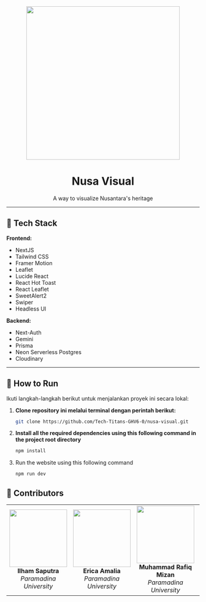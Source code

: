 <div align="center">
  <img src="https://res.cloudinary.com/dw8akacak/image/upload/v1753446422/logo_nusa_visual_background_yrg0ky.png" width="400" />
  <h1>Nusa Visual</h1>
  <p>A way to visualize Nusantara's heritage</p>
</div>

---

## 🚀 Tech Stack

**Frontend:**
- NextJS
- Tailwind CSS
- Framer Motion
- Leaflet
- Lucide React
- React Hot Toast
- React Leaflet
- SweetAlert2
- Swiper
- Headless UI

**Backend:**
- Next-Auth
- Gemini
- Prisma
- Neon Serverless Postgres
- Cloudinary

---

## 🚀 How to Run

Ikuti langkah-langkah berikut untuk menjalankan proyek ini secara lokal:

1. **Clone repository ini melalui terminal dengan perintah berikut:**
   ```bash
   git clone https://github.com/Tech-Titans-GHV6-0/nusa-visual.git

2. **Install all the required dependencies using this following command in the project root directory**
   ```bash
   npm install

3. Run the website using this following command
   ```bash
   npm run dev

## 👥 Contributors
<table> <tr> <td align="center"> <img src="https://res.cloudinary.com/dw8akacak/image/upload/v1753448234/WhatsApp_Image_2025-05-22_at_10.51.04_b53a207f_11zon_zviugv.jpg" width="150"/><br/> <strong>Ilham Saputra</strong><br/> <em>Paramadina University</em> </td> <td align="center"> <img src="https://res.cloudinary.com/dw8akacak/image/upload/v1753448334/WhatsApp_Image_2025-07-25_at_19.57.19_a95f796e_dmgkzt.jpg" width="150"/><br/> <strong>Erica Amalia</strong><br/> <em>Paramadina University</em> </td> <td align="center"> <img src="https://res.cloudinary.com/dw8akacak/image/upload/v1753448630/WhatsApp_Image_2025-07-25_at_20.02.43_f502e905_dopu1c.jpg" width="150"/><br/> <strong>Muhammad Rafiq Mizan</strong><br/> <em>Paramadina University</em> </td> <td align="center"> <img src="https://res.cloudinary.com/dw8akacak/image/upload/v1753448633/WhatsApp_Image_2025-07-25_at_20.02.19_176168c9_kzdkt1.jpg" width="150"/><br/> <strong>Sheiza Istiana Ashri</strong><br/> <em>Paramadina University</em> </td> </tr> </table>

